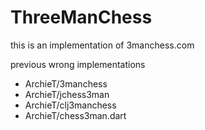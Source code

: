 # ThreeManChess

this is an implementation of 3manchess.com

previous wrong implementations

 - ArchieT/3manchess
 - ArchieT/jchess3man
 - ArchieT/clj3manchess
 - ArchieT/chess3man.dart
